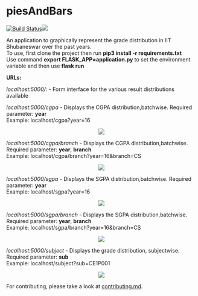 # piesAndBars
[![Build Status](https://travis-ci.com/dsciitbbs/piesAndBars.svg?branch=master)](https://travis-ci.com/dsciitbbs/piesAndBars)<img src="https://codecov.io/gh/dsciitbbs/piesAndBars/branch/master/graph/badge.svg">  

An application to graphically represent the grade distribution in IIT Bhubaneswar over the past years.  
To use, first clone the project then run **pip3 install -r requirements.txt**  
Use command **export FLASK_APP=application.py** to set the environment variable and then use **flask run**  

**URLs:**  

*localhost:5000/*: - Form interface for the various result distributions available  

*localhost:5000/cgpa* - Displays the CGPA distribution,batchwise. Required parameter: **year**  
Example: localhost/cgpa?year=16  
<p align="center">
<img src="https://user-images.githubusercontent.com/25523604/56133124-531c8300-5fa9-11e9-82c0-3d4279363629.png"></img>
</p>

*localhost:5000/cgpa/branch* - Displays the CGPA distribution,batchwise. Required parameter: **year**, **branch**  
Example: localhost/cgpa/branch?year=16&branch=CS  
<p align="center">
<img src="https://user-images.githubusercontent.com/25523604/56133646-87447380-5faa-11e9-802f-8aaed827a12c.png"></img>
</p>

*localhost:5000/sgpa* - Displays the SGPA distribution,batchwise. Required parameter: **year**  
Example: localhost/sgpa?year=16  
<p align="center">
<img src="https://user-images.githubusercontent.com/25523604/56133913-1c476c80-5fab-11e9-9669-9450dc75bd7e.png"></img>
</p>

*localhost:5000/sgpa/branch* - Displays the SGPA distribution,batchwise. Required parameter: **year**, **branch**  
Example: localhost/sgpa/branch?year=16&branch=CS  
<p align="center">
<img src="https://user-images.githubusercontent.com/25523604/56133775-e7d3b080-5faa-11e9-98da-a80104fc1ca7.png"></img>
</p>

*localhost:5000/subject* - Displays the grade distribution, subjectwise. Required parameter: **sub**  
Example: localhost/subject?sub=CE1P001  
<p align="center">
<img src="https://user-images.githubusercontent.com/25523604/56133997-4862ed80-5fab-11e9-94c5-5e36623fa6d8.png"></img>
</p>

For contributing, please take a look at <a href="https://github.com/dsciitbbs/piesAndBars/blob/master/contributing.md">contributing.md</a>.
